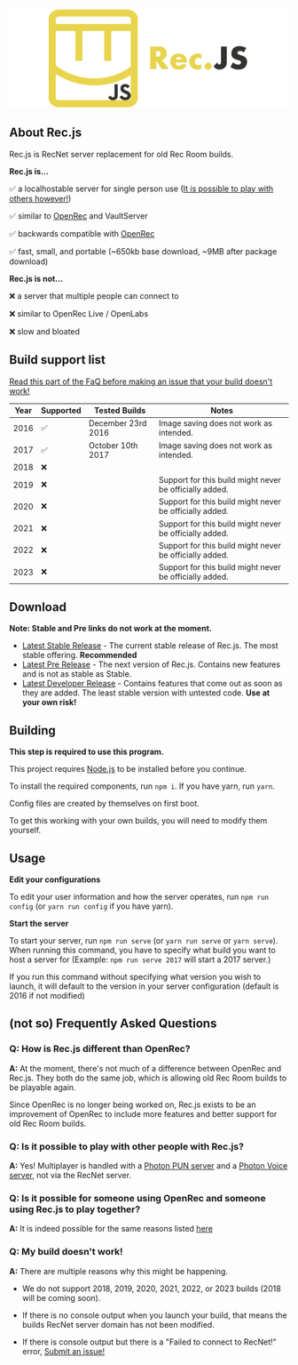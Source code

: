 <div align="center">
<img src="./logo/LogoText.png" alt="A yellow Rec Room logo with text saying 'Rec.js'.">
</div>

## About Rec.js

Rec.js is RecNet server replacement for old Rec Room builds.

**Rec.js is...**

✅ a localhostable server for single person use ([It is possible to play with others however!](#q-is-it-possible-to-play-with-other-people-with-recnetjs))

✅ similar to [OpenRec](https://github.com/recroom2016/OpenRec) and VaultServer

✅ backwards compatible with [OpenRec](https://github.com/recroom2016/OpenRec)

✅ fast, small, and portable (~650kb base download, ~9MB after package download)

**Rec.js is not...**

❌ a server that multiple people can connect to

❌ similar to OpenRec Live / OpenLabs

❌ slow and bloated

## Build support list

[Read this part of the FaQ before making an issue that your build doesn't work!](#q-my-build-doesnt-work)

| Year | Supported | Tested Builds      | Notes                                                    |
|------|------------|--------------------|---------------------------------------------------------|
| 2016 | ✅         | December 23rd 2016 | Image saving does not work as intended.                 |
| 2017 | ✅         | October 10th 2017  | Image saving does not work as intended.                 |
| 2018 | ❌         |                    |                                                         |
| 2019 | ❌         |                    | Support for this build might never be officially added. |
| 2020 | ❌         |                    | Support for this build might never be officially added. |
| 2021 | ❌         |                    | Support for this build might never be officially added. |
| 2022 | ❌         |                    | Support for this build might never be officially added. |
| 2023 | ❌         |                    | Support for this build might never be officially added. |

## Download

**Note: Stable and Pre links do not work at the moment.**

- [Latest Stable Release](https://realmcoded.github.io/Rec.js/download/stable) - The current stable release of Rec.js. The most stable offering. **Recommended** 
- [Latest Pre Release](https://realmcoded.github.io/Rec.js/download/pre) - The next version of Rec.js. Contains new features and is not as stable as Stable.
- [Latest Developer Release](https://github.com/RealMCoded/Rec.js/archive/refs/heads/master.zip) - Contains features that come out as soon as they are added. The least stable version with untested code. **Use at your own risk!**

## Building

**This step is required to use this program.**

This project requires [Node.js](https://nodejs.org/) to be installed before you continue.

To install the required components, run `npm i`. If you have yarn, run `yarn`.

Config files are created by themselves on first boot.

To get this working with your own builds, you will need to modify them yourself.

## Usage

**Edit your configurations**

To edit your user information and how the server operates, run `npm run config` (or `yarn run config` if you have yarn).

**Start the server**

To start your server, run `npm run serve` (or `yarn run serve` or `yarn serve`). When running this command, you have to specify what build you want to host a server for (Example: `npm run serve 2017` will start a 2017 server.) 

If you run this command without specifying what version you wish to launch, it will default to the version in your server configuration (default is 2016 if not modified)

## (not so) Frequently Asked Questions

### Q: How is Rec.js different than OpenRec?

**A:** At the moment, there's not much of a difference between OpenRec and Rec.js. They both do the same job, which is allowing old Rec Room builds to be playable again.

Since OpenRec is no longer being worked on, Rec.js exists to be an improvement of OpenRec to include more features and better support for old Rec Room builds.

### Q: Is it possible to play with other people with Rec.js?

**A:** Yes! Multiplayer is handled with a [Photon PUN server](https://www.photonengine.com/pun) and a [Photon Voice server](https://www.photonengine.com/en-us/Voice), not via the RecNet server.

### Q: Is it possible for someone using OpenRec and someone using Rec.js to play together?

**A:** It is indeed possible for the same reasons listed [here](#q-is-it-possible-to-play-with-other-people-with-recjs)

### Q: My build doesn't work!

**A:** There are multiple reasons why this might be happening.

- We do not support 2018, 2019, 2020, 2021, 2022, or 2023 builds (2018 will be coming soon).

- If there is no console output when you launch your build, that means the builds RecNet server domain has not been modified. 

- If there is console output but there is a "Failed to connect to RecNet!" error, [Submit an issue!](https://github.com/RealMCoded/Rec.js/issues)